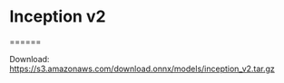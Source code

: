 # Inception v2
======

Download: https://s3.amazonaws.com/download.onnx/models/inception_v2.tar.gz

